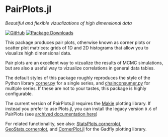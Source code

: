# PairPlots.jl
*Beautiful and flexible vizualizations of high dimensional data*

[![GitHub](https://img.shields.io/badge/Code-GitHub-black.svg)](https://github.com/sefffal/PairPlots.jl)
[![Package Downloads](https://shields.io/endpoint?url=https://pkgs.genieframework.com/api/v1/badge/PairPlots)](https://pkgs.genieframework.com?packages=PairPlots)


This package produces pair plots, otherwise known as corner plots or scatter plot matrices: grids of 1D and 2D histograms that allow you to visualize high dimensional data.

Pair plots are an excellent way to vizualize the results of MCMC simulations, but are also a useful way to vizualize correlations in general data tables.

The default styles of this package roughly reproduces the style of the Python library [corner.py](https://corner.readthedocs.io/en/latest/index.html) for a single series, and [chainconsumer.py](https://samreay.github.io/ChainConsumer/usage.html) for multiple series.
If these are not to your tastes, this package is highly configurable.

The current version of PairPlots.jl requires the [Makie](https://makie.juliaplots.org/) plotting library. If instead you prefer to use Plots.jl, you can install the legacy version `0.6` of PairPlots (see [archived documentation here](https://github.com/sefffal/PairPlots.jl/blob/b632abd79c0dfbe7387d44393f4fb5b7f74ac5d8/README.md))

For related functionality, see also: [StatsPlots.cornerplot](https://github.com/JuliaPlots/StatsPlots.jl#corrplot-and-cornerplot), [GeoStats.cornerplot](https://juliaearth.github.io/GeoStats.jl/stable/plotting.html#cornerplot), and [CornerPlot.jl](https://github.com/kilianbreathnach/CornerPlot.jl) for the Gadfly plotting library.
